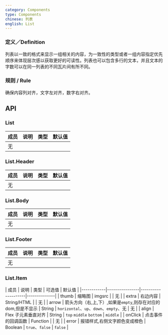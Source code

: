 ```yaml
---
category: Components
type: Components
chinese: 列表
english: List
---
```



### 定义／Definition
列表以一致的格式来显示一组相关的内容，为一致性的类型或者一组内容指定优先顺序来体现层次感以获取更好的可读性。列表也可以包含多行的文本，并且文本的字数可以在同一列表的不同瓦片间有所不同。

### 规则 / Rule
确保内容列对齐，文字左对齐，数字右对齐。


## API

### List

| 成员        | 说明           | 类型               | 默认值       |
|-------------|----------------|--------------------|--------------|
|无| | | |

### List.Header
| 成员        | 说明           | 类型               | 默认值       |
|-------------|----------------|------------------|--------------|
|无| | | |

### List.Body
| 成员        | 说明           | 类型               | 默认值       |
|-------------|----------------|--------------------|--------------|
|无| | | |

### List.Footer

| 成员        | 说明           | 类型        |   默认值       |
|-------------|----------------|--------------------|--------------|
|无| | | |

### List.Item

| 成员        | 说明           | 类型        |  可选值     | 默认值       |
|------------|----------------|--------------------|--------------|
| thumb       | 缩略图  | imgsrc |  | 无  |
| extra      | 右边内容        | String/HTML | |  无  |
| arrow      | 箭头方向（右,上,下）,如果是`empty`,则存在对应的dom,但是不显示        | String | `horizontal`、`up`、`down`、`empty`、无 |   无  |
| align    |    Flex 子元素垂直对齐     | String    | `top` `middle` `bottom` | `middle` |
| onClick    | 点击事件的回调函数 | Function |  | 无  |
| error    | 报错样式,右侧文字颜色变成橙色 | Boolean |  `true`、`false` | `false`  |
